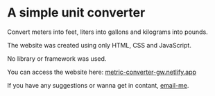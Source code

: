 # A simple unit converter

Convert meters into feet, liters into gallons and kilograms into pounds.

The website was created using only HTML, CSS and JavaScript.

No library or framework was used. 

You can access the website here: [metric-converter-gw.netlify.app](metric-converter-gw.netlify.app)

If you have any suggestions or wanna get in contant, [email-me](mailto:witor.alm@gmail.com).
